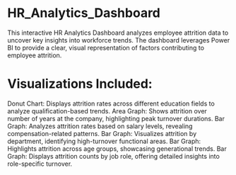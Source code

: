 # HR_Analytics_Dashboard
This interactive HR Analytics Dashboard analyzes employee attrition data to uncover key insights into workforce trends. The dashboard leverages Power BI to provide a clear, visual representation of factors contributing to employee attrition.
# Visualizations Included:
Donut Chart: Displays attrition rates across different education fields to analyze qualification-based trends.
Area Graph: Shows attrition over number of years at the company, highlighting peak turnover durations.
Bar Graph: Analyzes attrition rates based on salary levels, revealing compensation-related patterns.
Bar Graph: Visualizes attrition by department, identifying high-turnover functional areas.
Bar Graph: Highlights attrition across age groups, showcasing generational trends.
Bar Graph: Displays attrition counts by job role, offering detailed insights into role-specific turnover.
